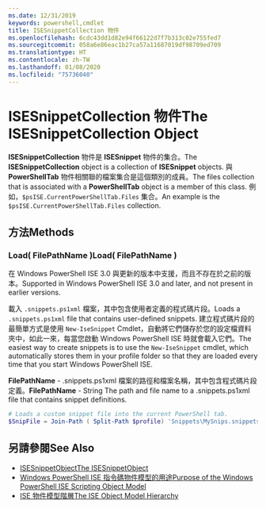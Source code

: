 ```yaml
---
ms.date: 12/31/2019
keywords: powershell,cmdlet
title: ISESnippetCollection 物件
ms.openlocfilehash: 6cdc43dd1d82e94f66122d7f7b313c02e755fed7
ms.sourcegitcommit: 058a6e86eac1b27ca57a11687019df98709ed709
ms.translationtype: HT
ms.contentlocale: zh-TW
ms.lasthandoff: 01/08/2020
ms.locfileid: "75736040"
---
```

# <a name="the-isesnippetcollection-object"></a><span data-ttu-id="9f8a3-103">ISESnippetCollection 物件</span><span class="sxs-lookup"><span data-stu-id="9f8a3-103">The ISESnippetCollection Object</span></span>

<span data-ttu-id="9f8a3-104">**ISESnippetCollection** 物件是 **ISESnippet** 物件的集合。</span><span class="sxs-lookup"><span data-stu-id="9f8a3-104">The **ISESnippetCollection** object is a collection of **ISESnippet** objects.</span></span> <span data-ttu-id="9f8a3-105">與 **PowerShellTab** 物件相關聯的檔案集合是這個類別的成員。</span><span class="sxs-lookup"><span data-stu-id="9f8a3-105">The files collection that is associated with a **PowerShellTab** object is a member of this class.</span></span> <span data-ttu-id="9f8a3-106">例如，`$psISE.CurrentPowerShellTab.Files` 集合。</span><span class="sxs-lookup"><span data-stu-id="9f8a3-106">An example is the `$psISE.CurrentPowerShellTab.Files` collection.</span></span>

## <a name="methods"></a><span data-ttu-id="9f8a3-107">方法</span><span class="sxs-lookup"><span data-stu-id="9f8a3-107">Methods</span></span>

### <a name="load-filepathname-"></a><span data-ttu-id="9f8a3-108">Load\( FilePathName \)</span><span class="sxs-lookup"><span data-stu-id="9f8a3-108">Load\( FilePathName \)</span></span>

<span data-ttu-id="9f8a3-109">在 Windows PowerShell ISE 3.0 與更新的版本中支援，而且不存在於之前的版本。</span><span class="sxs-lookup"><span data-stu-id="9f8a3-109">Supported in Windows PowerShell ISE 3.0 and later, and not present in earlier versions.</span></span>

<span data-ttu-id="9f8a3-110">載入 `.snippets.ps1xml` 檔案，其中包含使用者定義的程式碼片段。</span><span class="sxs-lookup"><span data-stu-id="9f8a3-110">Loads a `.snippets.ps1xml` file that contains user-defined snippets.</span></span> <span data-ttu-id="9f8a3-111">建立程式碼片段的最簡單方式是使用 `New-IseSnippet` Cmdlet，自動將它們儲存於您的設定檔資料夾中，如此一來，每當您啟動 Windows PowerShell ISE 時就會載入它們。</span><span class="sxs-lookup"><span data-stu-id="9f8a3-111">The easiest way to create snippets is to use the `New-IseSnippet` cmdlet, which automatically stores them in your profile folder so that they are loaded every time that you start Windows PowerShell ISE.</span></span>

<span data-ttu-id="9f8a3-112">**FilePathName** - .snippets.ps1xml 檔案的路徑和檔案名稱，其中包含程式碼片段定義。</span><span class="sxs-lookup"><span data-stu-id="9f8a3-112">**FilePathName** - String The path and file name to a .snippets.ps1xml file that contains snippet definitions.</span></span>

```powershell
# Loads a custom snippet file into the current PowerShell tab.
$SnipFile = Join-Path ( Split-Path $profile) 'Snippets\MySnips.snippets.ps1xml' $psISE.CurrentPowerShellTab.Snippets.Add($SnipPath)
```

## <a name="see-also"></a><span data-ttu-id="9f8a3-113">另請參閱</span><span class="sxs-lookup"><span data-stu-id="9f8a3-113">See Also</span></span>

- [<span data-ttu-id="9f8a3-114">ISESnippetObject</span><span class="sxs-lookup"><span data-stu-id="9f8a3-114">The ISESnippetObject</span></span>](The-ISESnippetObject.md)
- [<span data-ttu-id="9f8a3-115">Windows PowerShell ISE 指令碼物件模型的用途</span><span class="sxs-lookup"><span data-stu-id="9f8a3-115">Purpose of the Windows PowerShell ISE Scripting Object Model</span></span>](Purpose-of-the-Windows-PowerShell-ISE-Scripting-Object-Model.md)
- [<span data-ttu-id="9f8a3-116">ISE 物件模型階層</span><span class="sxs-lookup"><span data-stu-id="9f8a3-116">The ISE Object Model Hierarchy</span></span>](The-ISE-Object-Model-Hierarchy.md)
